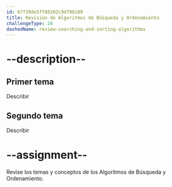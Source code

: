 ```yaml
---
id: 67f39de5ff88202c94798189
title: Revisión de Algoritmos de Búsqueda y Ordenamiento
challengeType: 24
dashedName: review-searching-and-sorting-algorithms
---
```


# --description--

## Primer tema

Describir

## Segundo tema

Describir

# --assignment--

Revise los temas y conceptos de los Algoritmos de Búsqueda y Ordenamiento.
